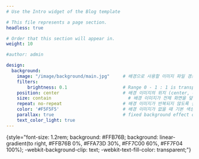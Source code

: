 ```yaml
---
# Use the Intro widget of the Blog template

# This file represents a page section.
headless: true

# Order that this section will appear in.
weight: 10

#author: admin

design:
  background:
    image: "/image/background/main.jpg"     # 배경으로 사용할 이미지 파일 경로
    filters:
        brightness: 0.1                     # Range 0 - 1 : 1 is transparent and 0 is opaque
    position: center                        # 배경 이미지의 위치 (center, contain, actual)
    size: contain                             # 배경 이미지가 전체 화면을 덮도록 설정
    repeat: no-repeat                       # 배경 이미지가 반복되지 않도록 설정
    color: '#F5F5F5'                        # 배경 이미지가 없을 때 기본 색상
    parallax: true                          # fixed background effect on desktop
    text_color_light: true                  
---
```


{style="font-size: 1.2rem; background: #FFB76B; background: linear-gradient(to right, #FFB76B 0%, #FFA73D 30%, #FF7C00 60%, #FF7F04 100%); -webkit-background-clip: text; -webkit-text-fill-color: transparent;"}

